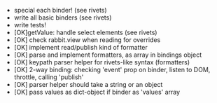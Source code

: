 - special each binder! (see rivets)
- write all basic binders (see rivets)
- write tests!
- [OK]getValue: handle select elements (see rivets)
- [OK] check rabbit.view when reading for overrides
- [OK] implement read/publish kind of formatter
- [OK] parse and implement formatters, as array in bindings object
- [OK] keypath parser helper for rivets-like syntax (formatters)
- [OK] 2-way binding: checking 'event' prop on binder, listen to DOM, throttle, calling 'publish'
- [OK] parser helper should take a string or an object
- [OK] pass values as dict-object if binder as 'values' array